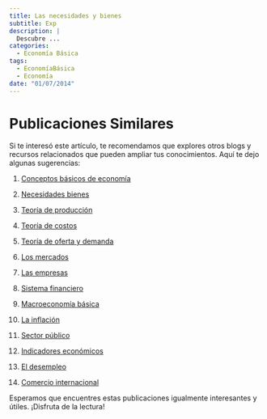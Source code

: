 ```yaml
---
title: Las necesidades y bienes
subtitle: Exp
description: |
  Descubre ...
categories:
  - Economía Básica
tags:
  - EconomíaBásica
  - Economía
date: "01/07/2014"
---
```









# Publicaciones Similares

Si te interesó este artículo, te recomendamos que explores otros blogs y recursos relacionados que pueden ampliar tus conocimientos. Aquí te dejo algunas sugerencias:

1.  [Conceptos básicos de economía](../2014-01-01-01-conceptos-basicos-de-economia/index.qmd)

2.  [Necesidades bienes](../2014-01-07-02-necesidades-bienes/index.qmd)

3.  [Teoría de producción](../2014-01-14-03-teoria-produccion/index.qmd)

4.  [Teoría de costos](../2014-01-21-04-teoria-costos/index.qmd)

5.  [Teoría de oferta y demanda](../2014-01-28-05-teoria-oferta-demanda/index.qmd)

6.  [Los mercados](../2014-02-04-06-mercados/index.qmd)

7.  [Las empresas](../2014-02-11-07-empresas/index.qmd)

8.  [Sistema financiero](../2014-02-18-08-sistema-financiero/index.qmd)

9.  [Macroeconomía básica](../2014-02-25-09-macroeconomia-basica/index.qmd)

10. [La inflación](../2014-03-01-10-inflacion/index.qmd)

11. [Sector público](../2014-03-08-11-sector-publico/index.qmd)

12. [Indicadores económicos](../2014-03-15-12-indicadores-economicos/index.qmd)

13. [El desempleo](../2014-03-22-13-desempleo/index.qmd)

14. [Comercio internacional](../2014-03-29-14-comercio-internacional/index.qmd)

Esperamos que encuentres estas publicaciones igualmente interesantes y útiles. ¡Disfruta de la lectura!

